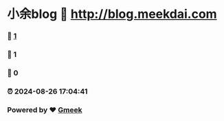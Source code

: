 # 小余blog :link: http://blog.meekdai.com 
### :page_facing_up: [1](http://blog.meekdai.com/tag.html) 
### :speech_balloon: 1 
### :hibiscus: 0 
### :alarm_clock: 2024-08-26 17:04:41 
### Powered by :heart: [Gmeek](https://github.com/Meekdai/Gmeek)
